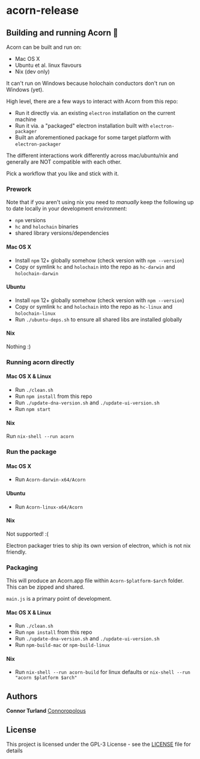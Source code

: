# acorn-release

## Building and running Acorn 🎉

Acorn can be built and run on:

- Mac OS X
- Ubuntu et al. linux flavours
- Nix (dev only)

It can't run on Windows because holochain conductors don't run on Windows (yet).

High level, there are a few ways to interact with Acorn from this repo:

- Run it directly via. an existing `electron` installation on the current machine
- Run it via. a "packaged" electron installation built with `electron-packager`
- Built an aforementioned package for some target platform with `electron-packager`

The different interactions work differently across mac/ubuntu/nix and generally
are NOT compatible with each other.

Pick a workflow that you like and stick with it.

### Prework

Note that if you aren't using nix you need to _manually_ keep the following up
to date locally in your development environment:

- `npm` versions
- `hc` and `holochain` binaries
- shared library versions/dependencies

#### Mac OS X

- Install `npm` 12+ globally somehow (check version with `npm --version`)
- Copy or symlink `hc` and `holochain` into the repo as `hc-darwin` and `holochain-darwin`

#### Ubuntu

- Install `npm` 12+ globally somehow (check version with `npm --version`)
- Copy or symlink `hc` and `holochain` into the repo as `hc-linux` and `holochain-linux`
- Run `./ubuntu-deps.sh` to ensure all shared libs are installed globally

#### Nix

Nothing :)

### Running acorn directly

#### Mac OS X & Linux

- Run `./clean.sh`
- Run `npm install` from this repo
- Run `./update-dna-version.sh` and `./update-ui-version.sh`
- Run `npm start`

#### Nix

Run `nix-shell --run acorn`

### Run the package

#### Mac OS X

- Run `Acorn-darwin-x64/Acorn`

#### Ubuntu

- Run `Acorn-linux-x64/Acorn`

#### Nix

Not supported! :(

Electron packager tries to ship its own version of electron, which is not nix friendly.

### Packaging

This will produce an Acorn.app file within `Acorn-$platform-$arch` folder. This can be zipped and shared.

`main.js` is a primary point of development.

#### Mac OS X & Linux

- Run `./clean.sh`
- Run `npm install` from this repo
- Run `./update-dna-version.sh` and `./update-ui-version.sh`
- Run `npm-build-mac` or `npm-build-linux`

#### Nix

- Run `nix-shell --run acorn-build` for linux defaults or `nix-shell --run "acorn $platform $arch"`

## Authors

**Connor Turland** [Connoropolous](https://github.com/Connoropolous)

## License

This project is licensed under the GPL-3 License - see the [LICENSE](LICENSE) file for details
